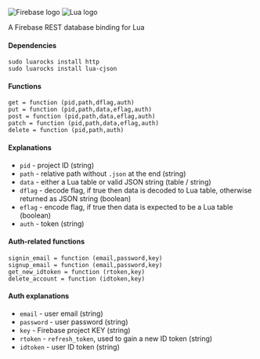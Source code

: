 
![Firebase logo](https://www.gstatic.com/mobilesdk/160503_mobilesdk/logo/2x/firebase_28dp.png) ![Lua logo](http://www.rozek.mobi/Lua/Lua-Logo_64x64.png)

A Firebase REST database binding for Lua

#### Dependencies
```
sudo luarocks install http
sudo luarocks install lua-cjson
```

#### Functions
```
get = function (pid,path,dflag,auth)
put = function (pid,path,data,eflag,auth)
post = function (pid,path,data,eflag,auth)
patch = function (pid,path,data,eflag,auth)
delete = function (pid,path,auth)
```

#### Explanations
- `pid` - project ID (string)
- `path` - relative path without `.json` at the end (string)
- `data` - either a Lua table or valid JSON string (table / string)
- `dflag` - decode flag, if true then data is decoded to Lua table, otherwise returned as JSON string (boolean)
- `eflag` - encode flag, if true then data is expected to be a Lua table (boolean)
- `auth` - token (string)

#### Auth-related functions
```
signin_email = function (email,password,key)
signup_email = function (email,password,key)
get_new_idtoken = function (rtoken,key)
delete_account = function (idtoken,key)
```

#### Auth explanations
- `email` - user email (string)
- `password` - user password (string)
- `key` - Firebase project KEY (string)
- `rtoken` - `refresh_token`, used to gain a new ID token (string)
- `idtoken` - user ID token (string)
